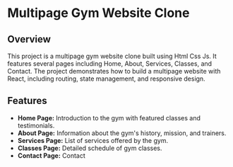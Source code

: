 <h1> Multipage Gym Website Clone </h1>

## Overview
This project is a multipage gym website clone built using Html Css Js. It features several pages including Home, About, Services, Classes, and Contact. The project demonstrates how to build a multipage website with React, including routing, state management, and responsive design.

## Features
- **Home Page:** Introduction to the gym with featured classes and testimonials.
- **About Page:** Information about the gym's history, mission, and trainers.
- **Services Page:** List of services offered by the gym.
- **Classes Page:** Detailed schedule of gym classes.
- **Contact Page:** Contact 

